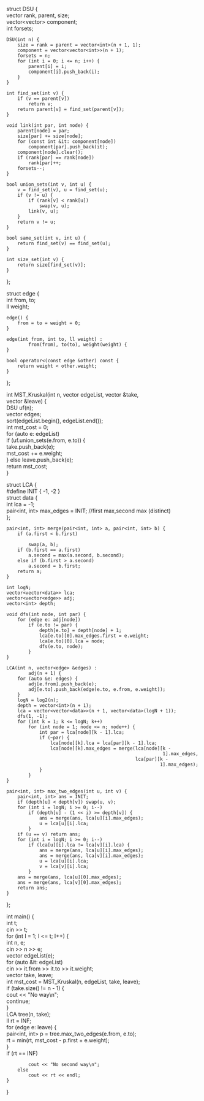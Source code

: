 struct DSU {  
    vector<int> rank, parent, size;  
    vector<vector<int>> component;  
    int forsets;  
  
    DSU(int n) {  
        size = rank = parent = vector<int>(n + 1, 1);  
        component = vector<vector<int>>(n + 1);  
        forsets = n;  
        for (int i = 0; i <= n; i++) {  
            parent[i] = i;  
            component[i].push_back(i);  
        }  
    }  
  
    int find_set(int v) {  
        if (v == parent[v])  
            return v;  
        return parent[v] = find_set(parent[v]);  
    }  
  
    void link(int par, int node) {  
        parent[node] = par;  
        size[par] += size[node];  
        for (const int &it: component[node])  
            component[par].push_back(it);  
        component[node].clear();  
        if (rank[par] == rank[node])  
            rank[par]++;  
        forsets--;  
    }  
  
    bool union_sets(int v, int u) {  
        v = find_set(v), u = find_set(u);  
        if (v != u) {  
            if (rank[v] < rank[u])  
                swap(v, u);  
            link(v, u);  
        }  
        return v != u;  
    }  
  
    bool same_set(int v, int u) {  
        return find_set(v) == find_set(u);  
    }  
  
    int size_set(int v) {  
        return size[find_set(v)];  
    }  
};  
  
struct edge {  
    int from, to;  
    ll weight;  
  
    edge() {  
        from = to = weight = 0;  
    }  
  
    edge(int from, int to, ll weight) :  
            from(from), to(to), weight(weight) {  
    }  
  
    bool operator<(const edge &other) const {  
        return weight < other.weight;  
    }  
};  
  
int MST_Kruskal(int n, vector<edge> edgeList, vector<edge> &take,  
                vector<edge> &leave) {  
    DSU uf(n);  
    vector<edge> edges;  
    sort(edgeList.begin(), edgeList.end());  
    int mst_cost = 0;  
    for (auto e: edgeList)  
        if (uf.union_sets(e.from, e.to)) {  
            take.push_back(e);  
            mst_cost += e.weight;  
        } else leave.push_back(e);  
    return mst_cost;  
}  
  
struct LCA {  
#define INIT { -1, -2 }  
    struct data {  
        int lca = -1;  
        pair<int, int> max_edges = INIT; //first max,second max (distinct)  
    };  
  
    pair<int, int> merge(pair<int, int> a, pair<int, int> b) {  
        if (a.first < b.first)  
  
            swap(a, b);  
        if (b.first == a.first)  
            a.second = max(a.second, b.second);  
        else if (b.first > a.second)  
            a.second = b.first;  
        return a;  
    }  
  
    int logN;  
    vector<vector<data>> lca;  
    vector<vector<edge>> adj;  
    vector<int> depth;  
  
    void dfs(int node, int par) {  
        for (edge e: adj[node])  
            if (e.to != par) {  
                depth[e.to] = depth[node] + 1;  
                lca[e.to][0].max_edges.first = e.weight;  
                lca[e.to][0].lca = node;  
                dfs(e.to, node);  
            }  
    }  
  
    LCA(int n, vector<edge> &edges) :  
            adj(n + 1) {  
        for (auto &e: edges) {  
            adj[e.from].push_back(e);  
            adj[e.to].push_back(edge(e.to, e.from, e.weight));  
        }  
        logN = log2(n);  
        depth = vector<int>(n + 1);  
        lca = vector<vector<data>>(n + 1, vector<data>(logN + 1));  
        dfs(1, -1);  
        for (int k = 1; k <= logN; k++)  
            for (int node = 1; node <= n; node++) {  
                int par = lca[node][k - 1].lca;  
                if (~par) {  
                    lca[node][k].lca = lca[par][k - 1].lca;  
                    lca[node][k].max_edges = merge(lca[node][k -  
                                                             1].max_edges,  
                                                   lca[par][k -  
                                                            1].max_edges);  
                }  
            }  
    }  
  
    pair<int, int> max_two_edges(int u, int v) {  
        pair<int, int> ans = INIT;  
        if (depth[u] < depth[v]) swap(u, v);  
        for (int i = logN; i >= 0; i--)  
            if (depth[u] - (1 << i) >= depth[v]) {  
                ans = merge(ans, lca[u][i].max_edges);  
                u = lca[u][i].lca;  
            }  
        if (u == v) return ans;  
        for (int i = logN; i >= 0; i--)  
            if (lca[u][i].lca != lca[v][i].lca) {  
                ans = merge(ans, lca[u][i].max_edges);  
                ans = merge(ans, lca[v][i].max_edges);  
                u = lca[u][i].lca;  
                v = lca[v][i].lca;  
            }  
        ans = merge(ans, lca[u][0].max_edges);  
        ans = merge(ans, lca[v][0].max_edges);  
        return ans;  
    }  
};  
  
int main() {  
    int t;  
    cin >> t;  
    for (int I = 1; I <= t; I++) {  
        int n, e;  
        cin >> n >> e;  
        vector<edge> edgeList(e);  
        for (auto &it: edgeList)  
            cin >> it.from >> it.to >> it.weight;  
        vector<edge> take, leave;  
        int mst_cost = MST_Kruskal(n, edgeList, take, leave);  
        if (take.size() != n - 1) {  
            cout << "No way\n";  
            continue;  
        }  
        LCA tree(n, take);  
        ll rt = INF;  
        for (edge e: leave) {  
            pair<int, int> p = tree.max_two_edges(e.from, e.to);  
            rt = min(rt, mst_cost - p.first + e.weight);  
        }  
        if (rt == INF)  
              
            cout << "No second way\n";  
        else  
            cout << rt << endl;  
    }  
}